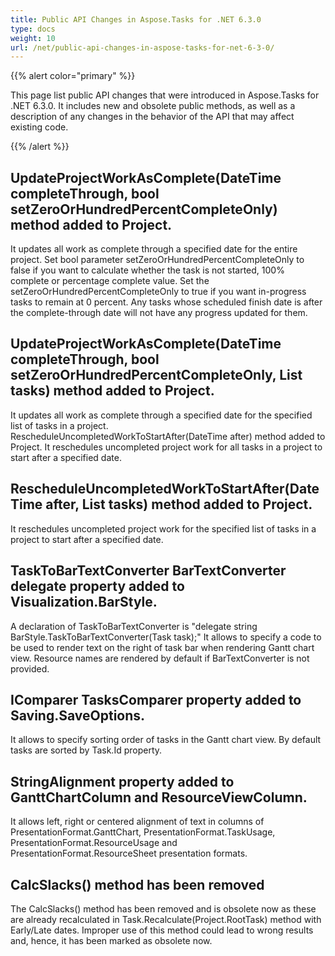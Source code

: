 ```yaml
---
title: Public API Changes in Aspose.Tasks for .NET 6.3.0
type: docs
weight: 10
url: /net/public-api-changes-in-aspose-tasks-for-net-6-3-0/
---
```


{{% alert color="primary" %}} 

This page list public API changes that were introduced in Aspose.Tasks for .NET 6.3.0. It includes new and obsolete public methods, as well as a description of any changes in the behavior of the API that may affect existing code.

{{% /alert %}} 

## **UpdateProjectWorkAsComplete(DateTime completeThrough, bool setZeroOrHundredPercentCompleteOnly) method added to Project.**

It updates all work as complete through a specified date for the entire project. Set bool parameter setZeroOrHundredPercentCompleteOnly to false if you want to calculate whether the task is not started, 100% complete or percentage complete value. Set the setZeroOrHundredPercentCompleteOnly to true if you want in-progress tasks to remain at 0 percent. Any tasks whose scheduled finish date is after the complete-through date will not have any progress updated for them.

## **UpdateProjectWorkAsComplete(DateTime completeThrough, bool setZeroOrHundredPercentCompleteOnly, List<Task> tasks) method added to Project.**

It updates all work as complete through a specified date for the specified list of tasks in a project. RescheduleUncompletedWorkToStartAfter(DateTime after) method added to Project. It reschedules uncompleted project work for all tasks in a project to start after a specified date.

## **RescheduleUncompletedWorkToStartAfter(DateTime after, List<Task> tasks) method added to Project.**

It reschedules uncompleted project work for the specified list of tasks in a project to start after a specified date.

## **TaskToBarTextConverter BarTextConverter delegate property added to Visualization.BarStyle.**

A declaration of TaskToBarTextConverter is "delegate string BarStyle.TaskToBarTextConverter(Task task);"
It allows to specify a code to be used to render text on the right of task bar when rendering Gantt chart view.
Resource names are rendered by default if BarTextConverter is not provided.

## **IComparer<Task> TasksComparer property added to Saving.SaveOptions.**

It allows to specify sorting order of tasks in the Gantt chart view.
By default tasks are sorted by Task.Id property.

## **StringAlignment property added to GanttChartColumn and ResourceViewColumn.**

It allows left, right or centered alignment of text in columns of PresentationFormat.GanttChart, PresentationFormat.TaskUsage, PresentationFormat.ResourceUsage and PresentationFormat.ResourceSheet presentation formats.

## **CalcSlacks() method has been removed**

The CalcSlacks() method has been removed and is obsolete now as these are already recalculated in Task.Recalculate(Project.RootTask) method with Early/Late dates. Improper use of this method could lead to wrong results and, hence, it has been marked as obsolete now.
